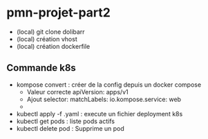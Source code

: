 # pmn-projet-part2

- (local) git clone dolibarr
- (local) création vhost
- (local) création dockerfile


## Commande k8s

- kompose convert : créer de la config depuis un docker compose
    - Valeur correcte apiVersion: apps/v1
    - Ajout selector:
      matchLabels:
      io.kompose.service: web
    - 
- kubectl apply -f <file>.yaml : execute un fichier deployment k8s
- kubectl get pods : liste pods actifs
- kubectl delete pod <nom-du-pod> : Supprime un pod

